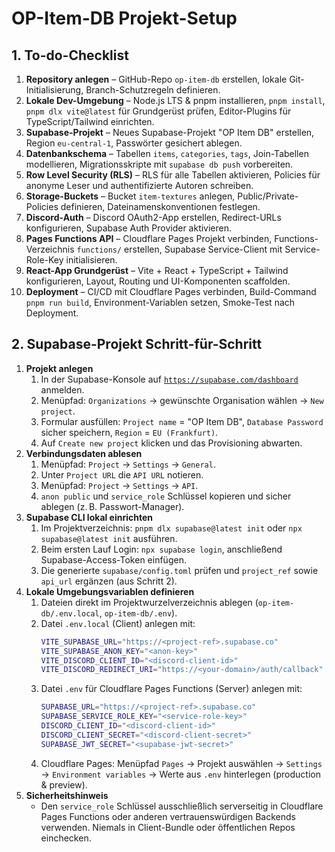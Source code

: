 # OP-Item-DB Projekt-Setup

## 1. To-do-Checklist
1. **Repository anlegen** – GitHub-Repo `op-item-db` erstellen, lokale Git-Initialisierung, Branch-Schutzregeln definieren.
2. **Lokale Dev-Umgebung** – Node.js LTS & pnpm installieren, `pnpm install`, `pnpm dlx vite@latest` für Grundgerüst prüfen, Editor-Plugins für TypeScript/Tailwind einrichten.
3. **Supabase-Projekt** – Neues Supabase-Projekt "OP Item DB" erstellen, Region `eu-central-1`, Passwörter gesichert ablegen.
4. **Datenbankschema** – Tabellen `items`, `categories`, `tags`, Join-Tabellen modellieren, Migrationsskripte mit `supabase db push` vorbereiten.
5. **Row Level Security (RLS)** – RLS für alle Tabellen aktivieren, Policies für anonyme Leser und authentifizierte Autoren schreiben.
6. **Storage-Buckets** – Bucket `item-textures` anlegen, Public/Private-Policies definieren, Dateinamenskonventionen festlegen.
7. **Discord-Auth** – Discord OAuth2-App erstellen, Redirect-URLs konfigurieren, Supabase Auth Provider aktivieren.
8. **Pages Functions API** – Cloudflare Pages Projekt verbinden, Functions-Verzeichnis `functions/` erstellen, Supabase Service-Client mit Service-Role-Key initialisieren.
9. **React-App Grundgerüst** – Vite + React + TypeScript + Tailwind konfigurieren, Layout, Routing und UI-Komponenten scaffolden.
10. **Deployment** – CI/CD mit Cloudflare Pages verbinden, Build-Command `pnpm run build`, Environment-Variablen setzen, Smoke-Test nach Deployment.

## 2. Supabase-Projekt Schritt-für-Schritt
1. **Projekt anlegen**
   1. In der Supabase-Konsole auf [`https://supabase.com/dashboard`](https://supabase.com/dashboard) anmelden.
   2. Menüpfad: `Organizations` → gewünschte Organisation wählen → `New project`.
   3. Formular ausfüllen: `Project name` = "OP Item DB", `Database Password` sicher speichern, `Region` = `EU (Frankfurt)`.
   4. Auf `Create new project` klicken und das Provisioning abwarten.
2. **Verbindungsdaten ablesen**
   1. Menüpfad: `Project` → `Settings` → `General`.
   2. Unter `Project URL` die `API URL` notieren.
   3. Menüpfad: `Project` → `Settings` → `API`.
   4. `anon public` und `service_role` Schlüssel kopieren und sicher ablegen (z. B. Passwort-Manager).
3. **Supabase CLI lokal einrichten**
   1. Im Projektverzeichnis: `pnpm dlx supabase@latest init` oder `npx supabase@latest init` ausführen.
   2. Beim ersten Lauf Login: `npx supabase login`, anschließend Supabase-Access-Token einfügen.
   3. Die generierte `supabase/config.toml` prüfen und `project_ref` sowie `api_url` ergänzen (aus Schritt 2).
4. **Lokale Umgebungsvariablen definieren**
   1. Dateien direkt im Projektwurzelverzeichnis ablegen (`op-item-db/.env.local`, `op-item-db/.env`).
   2. Datei `.env.local` (Client) anlegen mit:
      ```bash
      VITE_SUPABASE_URL="https://<project-ref>.supabase.co"
      VITE_SUPABASE_ANON_KEY="<anon-key>"
      VITE_DISCORD_CLIENT_ID="<discord-client-id>"
      VITE_DISCORD_REDIRECT_URI="https://<your-domain>/auth/callback"
      ```
   3. Datei `.env` für Cloudflare Pages Functions (Server) anlegen mit:
      ```bash
      SUPABASE_URL="https://<project-ref>.supabase.co"
      SUPABASE_SERVICE_ROLE_KEY="<service-role-key>"
      DISCORD_CLIENT_ID="<discord-client-id>"
      DISCORD_CLIENT_SECRET="<discord-client-secret>"
      SUPABASE_JWT_SECRET="<supabase-jwt-secret>"
      ```
   4. Cloudflare Pages: Menüpfad `Pages` → Projekt auswählen → `Settings` → `Environment variables` → Werte aus `.env` hinterlegen (production & preview).
5. **Sicherheitshinweis**
   - Den `service_role` Schlüssel ausschließlich serverseitig in Cloudflare Pages Functions oder anderen vertrauenswürdigen Backends verwenden. Niemals in Client-Bundle oder öffentlichen Repos einchecken.

